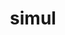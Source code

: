 ---
title: simul
meaning: together, at the same time
ch: nine
pos: adverb
derivative: simultaneous
mt: yes
mt8thru10: yes
f3: yes
f: yes
---
